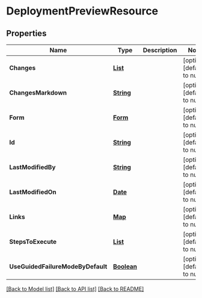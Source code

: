 # DeploymentPreviewResource
## Properties

Name | Type | Description | Notes
------------ | ------------- | ------------- | -------------
**Changes** | [**List**](ReleaseChanges.md) |  | [optional] [default to null]
**ChangesMarkdown** | [**String**](string.md) |  | [optional] [default to null]
**Form** | [**Form**](Form.md) |  | [optional] [default to null]
**Id** | [**String**](string.md) |  | [optional] [default to null]
**LastModifiedBy** | [**String**](string.md) |  | [optional] [default to null]
**LastModifiedOn** | [**Date**](DateTime.md) |  | [optional] [default to null]
**Links** | [**Map**](string.md) |  | [optional] [default to null]
**StepsToExecute** | [**List**](DeploymentTemplateStep.md) |  | [optional] [default to null]
**UseGuidedFailureModeByDefault** | [**Boolean**](boolean.md) |  | [optional] [default to null]

[[Back to Model list]](../README.md#documentation-for-models) [[Back to API list]](../README.md#documentation-for-api-endpoints) [[Back to README]](../README.md)

